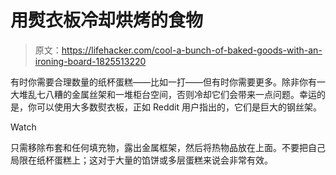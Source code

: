 # 用熨衣板冷却烘烤的食物

> 原文：<https://lifehacker.com/cool-a-bunch-of-baked-goods-with-an-ironing-board-1825513220>

有时你需要合理数量的纸杯蛋糕——比如一打——但有时你需要更多。除非你有一大堆乱七八糟的金属丝架和一堆柜台空间，否则冷却它们会带来一点问题。幸运的是，你可以使用大多数熨衣板，正如 Reddit 用户指出的，它们是巨大的钢丝架。

Watch

只需移除布套和任何填充物，露出金属框架，然后将热物品放在上面。不要把自己局限在纸杯蛋糕上；这对于大量的馅饼或多层蛋糕来说会非常有效。